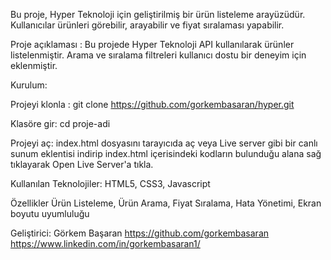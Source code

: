 Bu proje, Hyper Teknoloji için geliştirilmiş bir ürün listeleme arayüzüdür. Kullanıcılar ürünleri görebilir, arayabilir ve fiyat sıralaması yapabilir.

Proje açıklaması : 
Bu projede Hyper Teknoloji API kullanılarak ürünler listelenmiştir. Arama ve sıralama filtreleri kullanıcı dostu bir deneyim için eklenmiştir.

Kurulum: 

Projeyi klonla : 
git clone https://github.com/gorkembasaran/hyper.git

Klasöre gir: 
cd proje-adi

Projeyi aç:
index.html dosyasını tarayıcıda aç veya Live server gibi bir canlı sunum eklentisi indirip index.html içerisindeki kodların
bulunduğu alana sağ tıklayarak Open Live Server'a tıkla.

Kullanılan Teknolojiler:
HTML5, CSS3, Javascript

Özellikler
Ürün Listeleme, Ürün Arama, Fiyat Sıralama, Hata Yönetimi, Ekran boyutu uyumluluğu

Geliştirici:
Görkem Başaran
https://github.com/gorkembasaran
https://www.linkedin.com/in/gorkembasaran1/
